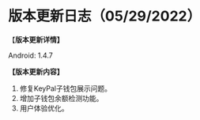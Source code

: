 # 版本更新日志（05/29/2022）

【**版本更新详情】**

&#x20;Android: 1.4.7

&#x20;

**【版本更新内容】**

1. 修复KeyPal子钱包展示问题。
2. 增加子钱包余额检测功能。
3. 用户体验优化。



